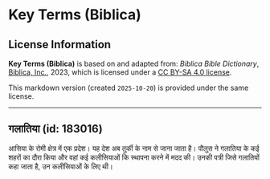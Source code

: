 # Key Terms (Biblica)

## License Information

**Key Terms (Biblica)** is based on and adapted from: _Biblica Bible Dictionary_, [Biblica, Inc.](https://www.biblica.com/), 2023, which is licensed under a [CC BY-SA 4.0 license](https://creativecommons.org/licenses/by-sa/4.0/legalcode.en).

This markdown version (created `2025-10-20`) is provided under the same license.



--------------------------------

## गलातिया (id: 183016)

आसिया के रोमी क्षेत्र में एक प्रदेश। यह देश अब तुर्की के नाम से जाना जाता है। पौलुस ने गलातिया के कई शहरों का दौरा किया और वहां कई कलीसियाओं कि स्थापना करने में मदद की। उनकी पत्री जिसे गलातियों कहा जाता है, उन कलीसियाओं के लिए थी।


